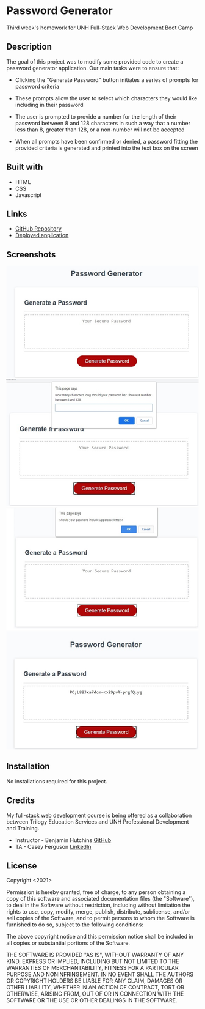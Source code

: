 # Password Generator

Third week's homework for UNH Full-Stack Web Development Boot Camp

## Description

The goal of this project was to modify some provided code to create a password generator application. Our main tasks were to ensure that:

* Clicking the "Generate Password" button initiates a series of prompts for password criteria

* These prompts allow the user to select which characters they would like including in their password

* The user is prompted to provide a number for the length of their password between 8 and 128 characters in such a way that a number less than 8, greater than 128, or a non-number will not be accepted

* When all prompts have been confirmed or denied, a password fitting the provided criteria is generated and printed into the text box on the screen

## Built with

* HTML
* CSS
* Javascript

## Links

* [GitHub Repository](https://github.com/shabobble/password-generator)
* [Deployed application](https://shabobble.github.io/password-generator/)

## Screenshots

![Before Initiation](/assets/images/unstarted.jpg)
![Length Prompt](/assets/images/length.jpg)
![Example of Criteria Prompt](/assets/images/prompt.jpg)
![Generated Password](/assets/images/password.jpg)

## Installation

No installations required for this project.

## Credits

My full-stack web development course is being offered as a collaboration between Trilogy Education Services and UNH Professional Development and Training.

* Instructor - Benjamin Hutchins [GitHub](https://github.com/benhutchins)
* TA - Casey Ferguson [LinkedIn](https://www.linkedin.com/in/casey-a-ferguson/)

## License

Copyright <2021> <Patrick Sullivan>

Permission is hereby granted, free of charge, to any person obtaining a copy of this software and associated documentation files (the "Software"), to deal in the Software without restriction, including without limitation the rights to use, copy, modify, merge, publish, distribute, sublicense, and/or sell copies of the Software, and to permit persons to whom the Software is furnished to do so, subject to the following conditions:

The above copyright notice and this permission notice shall be included in all copies or substantial portions of the Software.

THE SOFTWARE IS PROVIDED "AS IS", WITHOUT WARRANTY OF ANY KIND, EXPRESS OR IMPLIED, INCLUDING BUT NOT LIMITED TO THE WARRANTIES OF MERCHANTABILITY, FITNESS FOR A PARTICULAR PURPOSE AND NONINFRINGEMENT. IN NO EVENT SHALL THE AUTHORS OR COPYRIGHT HOLDERS BE LIABLE FOR ANY CLAIM, DAMAGES OR OTHER LIABILITY, WHETHER IN AN ACTION OF CONTRACT, TORT OR OTHERWISE, ARISING FROM, OUT OF OR IN CONNECTION WITH THE SOFTWARE OR THE USE OR OTHER DEALINGS IN THE SOFTWARE.
